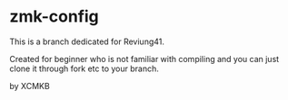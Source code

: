 # zmk-config

This is a branch dedicated for Reviung41. 

Created for beginner who is not familiar with compiling and you can just clone it through fork etc to your branch.

by XCMKB
